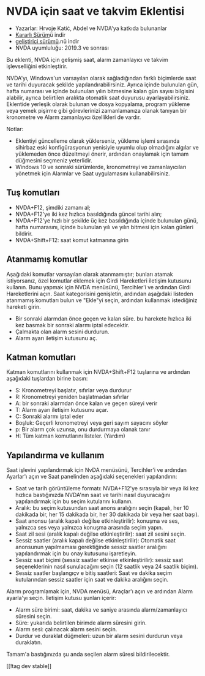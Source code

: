 # NVDA için saat ve takvim Eklentisi #

* Yazarlar: Hrvoje Katić, Abdel ve NVDA'ya katkıda bulunanlar
* [Kararlı Sürüm][1]ü indir
* [geliştirici sürümü][2].nü indir
* NVDA uyumluluğu: 2019.3 ve sonrası

Bu eklenti, NVDA için gelişmiş saat, alarm zamanlayıcı ve takvim
işlevselliğini etkinleştirir.

NVDA'yı, Windows'un varsayılan olarak sağladığından farklı biçimlerde saat
ve tarihi duyuracak şekilde yapılandırabilirsiniz. Ayrıca içinde bulunulan
gün, hafta numarası ve içinde bulunulan yılın bitmesine kalan gün sayısı
bilgisini alabilir, ayrıca belirtilen aralıkta otomatik saat duyurusu
ayarlayabilirsiniz. Eklentide yerleşik olarak bulunan ve dosya kopyalama,
program yükleme veya yemek pişirme gibi görevlerinizi zamanlamanıza olanak
tanıyan bir kronometre ve Alarm zamanlayıcı özellikleri de vardır.

Notlar:

* Eklentiyi güncelleme olarak yüklerseniz, yükleme işlemi sırasında sihirbaz
  eski konfigürasyonun yenisiyle uyumlu olup olmadığını algılar ve
  yüklemeden önce düzeltmeyi önerir, ardından onaylamak için tamam düğmesini
  seçmeniz yeterlidir.
* Windows 10 ve sonraki sürümlerde, kronometreyi ve zamanlayıcıları yönetmek
  için Alarmlar ve Saat uygulamasını kullanabilirsiniz.

## Tuş komutları

* NVDA+F12, şimdiki zamanı al;
* NVDA+F12'ye iki kez hızlıca basıldığında güncel tarihi alın;
* NVDA+F12'ye hızlı bir şekilde üç kez basıldığında içinde bulunulan günü,
  hafta numarasını, içinde bulunulan yılı ve yılın bitmesi için kalan
  günleri bildirir.
* NVDA+Shift+F12: saat komut katmanına girin

## Atanmamış komutlar

Aşağıdaki komutlar varsayılan olarak atanmamıştır; bunları atamak
istiyorsanız, özel komutlar eklemek için Girdi Hareketleri iletişim kutusunu
kullanın. Bunu yapmak için NVDA menüsünü, Tercihler'i ve ardından Girdi
Hareketlerini açın. Saat kategorisini genişletin, ardından aşağıdaki
listeden atanmamış komutları bulun ve "Ekle"yi seçin, ardından kullanmak
istediğiniz hareketi girin.

* Bir sonraki alarmdan önce geçen ve kalan süre. bu harekete hızlıca iki kez
  basmak bir sonraki alarmı iptal edecektir.
* Çalmakta olan alarm sesini durdurun.
* Alarm ayarı iletişim kutusunu aç.

## Katman komutları

Katman komutlarını kullanmak için NVDA+Shift+F12 tuşlarına ve ardından
aşağıdaki tuşlardan birine basın:

* S: Kronometreyi başlatır, sıfırlar veya durdurur
* R: Kronometreyi yeniden başlatmadan sıfırlar
* A: bir sonraki alarmdan önce kalan ve geçen süreyi verir
* T: Alarm ayarı iletişim kutusunu açar.
* C: Sonraki alarmı iptal eder
* Boşluk: Geçerli kronometreyi veya geri sayım sayacını söyler
* p: Bir alarm çok uzunsa, onu durdurmaya olanak tanır
* H: Tüm katman komutlarını listeler. (Yardım)

## Yapılandırma ve kullanım

Saat işlevini yapılandırmak için NvDA menüsünü, Tercihler'i ve ardından
Ayarlar'ı açın ve Saat panelinden aşağıdaki seçenekleri yapılandırın:

* Saat ve tarih görüntüleme formatı: NVDA+F12'ye sırasıyla bir veya iki kez
  hızlıca bastığınızda NVDA'nın saat ve tarihi nasıl duyuracağını
  yapılandırmak için bu seçim kutularını kullanın.
* Aralık: bu seçim kutusundan saat anons aralığını seçin (kapalı, her 10
  dakikada bir, her 15 dakikada bir, her 30 dakikada bir veya her saat
  başı).
* Saat anonsu (aralık kapalı değilse etkinleştirilir): konuşma ve ses,
  yalnızca ses veya yalnızca konuşma arasında seçim yapın.
* Saat zil sesi (aralık kapalı değilse etkinleştirilir): saat zil sesini
  seçin.
* Sessiz saatler (aralık kapalı değilse etkinleştirilir): Otomatik saat
  anonsunun yapılmaması gerektiğinde sessiz saatler aralığını yapılandırmak
  için bu onay kutusunu işaretleyin.
* Sessiz saat biçimi (sessiz saatler etkinse etkinleştirilir): sessiz saat
  seçeneklerinin nasıl sunulacağını seçin (12 saatlik veya 24 saatlik
  biçim).
* Sessiz saatler başlangıçv e bitiş saatleri: Saat ve dakika seçim
  kutularından sessiz saatler için saat ve dakika aralığını seçin.

Alarm programlamak için, NVDA menüsü, Araçlar'ı açın ve ardından Alarm
ayarla'yı seçin. İletişim kutusu şunları içerir:

* Alarm süre birimi: saat, dakika ve saniye arasında alarm/zamanlayıcı
  süresini seçin.
* Süre: yukarıda belirtilen birimde alarm süresini girin.
* Alarm sesi: çalınacak alarm sesini seçin.
* Durdur ve duraklat düğmeleri: uzun bir alarm sesini durdurun veya
  duraklatın.

Tamam'a bastığınızda şu anda seçilen alarm süresi  bildirilecektir.

[[!tag dev stable]]

[1]: https://addons.nvda-project.org/files/get.php?file=cac

[2]: https://addons.nvda-project.org/files/get.php?file=cac-dev
